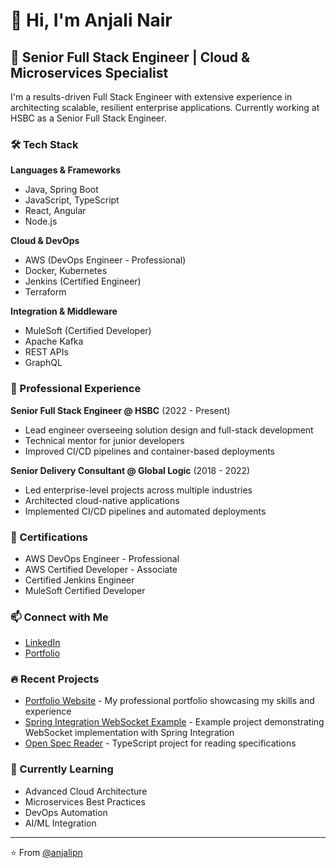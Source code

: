 # 👋 Hi, I'm Anjali Nair

## 🚀 Senior Full Stack Engineer | Cloud & Microservices Specialist

I'm a results-driven Full Stack Engineer with extensive experience in architecting scalable, resilient enterprise applications. Currently working at HSBC as a Senior Full Stack Engineer.

### 🛠️ Tech Stack

**Languages & Frameworks**
- Java, Spring Boot
- JavaScript, TypeScript
- React, Angular
- Node.js

**Cloud & DevOps**
- AWS (DevOps Engineer - Professional)
- Docker, Kubernetes
- Jenkins (Certified Engineer)
- Terraform

**Integration & Middleware**
- MuleSoft (Certified Developer)
- Apache Kafka
- REST APIs
- GraphQL

### 💼 Professional Experience

**Senior Full Stack Engineer @ HSBC** (2022 - Present)
- Lead engineer overseeing solution design and full-stack development
- Technical mentor for junior developers
- Improved CI/CD pipelines and container-based deployments

**Senior Delivery Consultant @ Global Logic** (2018 - 2022)
- Led enterprise-level projects across multiple industries
- Architected cloud-native applications
- Implemented CI/CD pipelines and automated deployments

### 📜 Certifications
- AWS DevOps Engineer - Professional
- AWS Certified Developer - Associate
- Certified Jenkins Engineer
- MuleSoft Certified Developer

### 📫 Connect with Me
- [LinkedIn](https://www.linkedin.com/in/anjali-nair-34a28335/)
- [Portfolio](https://anjalipn.github.io/anjalinair/)


### 🔥 Recent Projects
- [Portfolio Website](https://github.com/anjalipn/anjalinair) - My professional portfolio showcasing my skills and experience
- [Spring Integration WebSocket Example](https://github.com/anjalipn/spring-integration-web-socket-example) - Example project demonstrating WebSocket implementation with Spring Integration
- [Open Spec Reader](https://github.com/anjalipn/Open-spec-reader-hi) - TypeScript project for reading specifications

### 🎯 Currently Learning
- Advanced Cloud Architecture
- Microservices Best Practices
- DevOps Automation
- AI/ML Integration

---

⭐️ From [@anjalipn](https://github.com/anjalipn) 